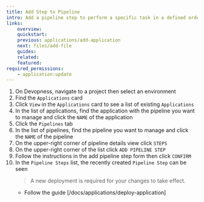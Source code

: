 ```yaml
---
title: Add Step to Pipeline
intro: Add a pipeline step to perform a specific task in a defined order during the resource deployment process of your pipeline.
links:
    overview:
    quickstart:
    previous: applications/add-application
    next: files/add-file
    guides:
    related:
    featured:
required_permissions:
    - application:update
---
```


1. On Devopness, navigate to a project then select an environment
1. Find the `Applications` card
1. Click `View` in the `Applications` card to see a list of existing `Applications`
1. In the list of applications, find the application with the pipeline you want to manage and click the `NAME` of the application
1. Click the `Pipelines` tab
1. In the list of pipelines, find the pipeline you want to manage and click the `NAME` of the pipeline
1. On the upper-right corner of pipeline details view click `STEPS`
1. On the upper-right corner of the list click `ADD PIPELINE STEP`
1. Follow the instructions in the add pipeline step form then click `CONFIRM`
1. In the `Pipeline Steps` list, the recently created `Pipeline Step` can be seen
    > A new deployment is required for your changes to take effect.
      - Follow the guide [/docs/applications/deploy-application]
